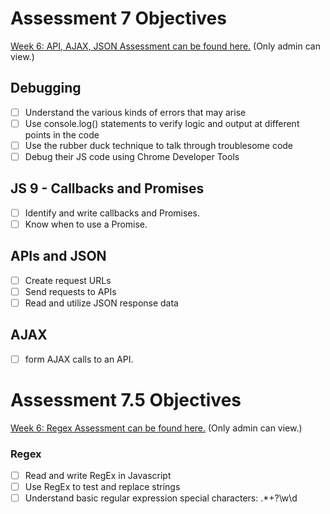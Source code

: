 # Assessment 7 Objectives

[Week 6: API, AJAX, JSON Assessment can be found here.](https://repl.it/teacher/assignments/2409602/edit)  (Only admin can view.)

## Debugging
- [ ] Understand the various kinds of errors that may arise
- [ ] Use console.log() statements to verify logic and output at different points in the code
- [ ] Use the rubber duck technique to talk through troublesome code
- [ ] Debug their JS code using Chrome Developer Tools

## JS 9 - Callbacks and Promises
- [ ] Identify and write callbacks and Promises.
- [ ] Know when to use a Promise.

## APIs and JSON
- [ ] Create request URLs
- [ ] Send requests to APIs
- [ ] Read and utilize JSON response data

## AJAX
- [ ] form AJAX calls to an API.

# Assessment 7.5 Objectives

[Week 6: Regex Assessment can be found here.](https://repl.it/teacher/assignments/2409599/edit)  (Only admin can view.)

### Regex
- [ ] Read and write RegEx in Javascript
- [ ] Use RegEx to test and replace strings
- [ ] Understand basic regular expression special characters: .*+?\w\d
